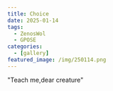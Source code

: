 ```yaml
---
title: Choice
date: 2025-01-14
tags:
  - ZenosWol
  - GPOSE
categories:
  - [gallery]
featured_image: /img/250114.png
---
```


"Teach me,dear creature"
